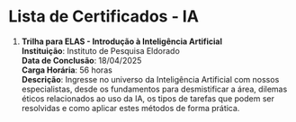 # Lista de Certificados - IA

1. **Trilha para ELAS - Introdução à Inteligência Artificial**  
**Instituição**: Instituto de Pesquisa Eldorado  
**Data de Conclusão**: 18/04/2025    
**Carga Horária**: 56 horas  
**Descrição**: Ingresse no universo da Inteligência Artificial com nossos especialistas, desde os fundamentos para desmistificar a área, dilemas éticos relacionados ao uso da IA, os tipos de tarefas que podem ser resolvidas e como aplicar estes métodos de forma prática. 
